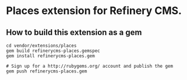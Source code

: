 # Places extension for Refinery CMS.

## How to build this extension as a gem

    cd vendor/extensions/places
    gem build refinerycms-places.gemspec
    gem install refinerycms-places.gem

    # Sign up for a http://rubygems.org/ account and publish the gem
    gem push refinerycms-places.gem